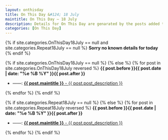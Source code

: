```yaml
---
layout: onthisday
title: On This Day &#124; 18 July
maintitle: On This Day — 18 July
description: Details for On This Day are genarated by the posts added to the website so the content is subject to changes/updates over time.
categories: [On This Day]
---
```


{% if site.categories.OnThisDay18July == null and site.categories.Repeat18July == null %}
<strong>Sorry no known details for today</strong>
{% endif %}

{% if site.categories.OnThisDay18July == null %}
{% else %}
{% for post in site.categories.OnThisDay18July reversed %}
<strong>{{ post.before }}{{ post.date | date: "%e %B %Y" }}{{ post.after }}</strong>
<ul>
<li> ——: <a href="{{ post.url }}"><strong>{{ post.maintitle }}</strong> - {{ post.post_description }}</a></li>
</ul>
{% endfor %}
{% endif %}

{% if site.categories.Repeat18July == null %}
{% else %}
{% for post in site.categories.Repeat18July reversed %}
<strong>{{ post.before }}{{ post.date | date: "%e %B %Y" }}{{ post.after }}</strong>
<ul>
<li> ——: <a href="{{ post.url }}"><strong>{{ post.maintitle }}</strong> - {{ post.post_description }}</a></li>
</ul>
{% endfor %}
{% endif %}
